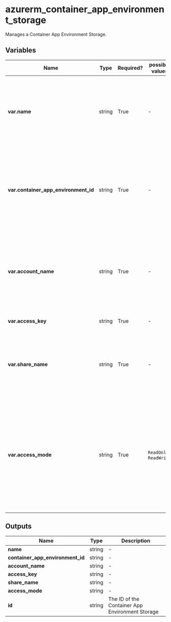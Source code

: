 # azurerm_container_app_environment_storage

Manages a Container App Environment Storage.

## Variables

| Name | Type | Required? |  possible values |  Description |
| ---- | ---- | --------- |  ----------- | ----------- |
| **var.name** | string | True | -  |  The name for this Container App Environment Storage. Changing this forces a new resource to be created. | 
| **var.container_app_environment_id** | string | True | -  |  The ID of the Container App Environment to which this storage belongs. Changing this forces a new resource to be created. | 
| **var.account_name** | string | True | -  |  The Azure Storage Account in which the Share to be used is located. Changing this forces a new resource to be created. | 
| **var.access_key** | string | True | -  |  The Storage Account Access Key. | 
| **var.share_name** | string | True | -  |  The name of the Azure Storage Share to use. Changing this forces a new resource to be created. | 
| **var.access_mode** | string | True | `ReadOnly`, `ReadWrite`  |  The access mode to connect this storage to the Container App. Possible values include `ReadOnly` and `ReadWrite`. Changing this forces a new resource to be created. | 



## Outputs

| Name | Type | Description |
| ---- | ---- | --------- | 
| **name** | string  | - | 
| **container_app_environment_id** | string  | - | 
| **account_name** | string  | - | 
| **access_key** | string  | - | 
| **share_name** | string  | - | 
| **access_mode** | string  | - | 
| **id** | string  | The ID of the Container App Environment Storage | 